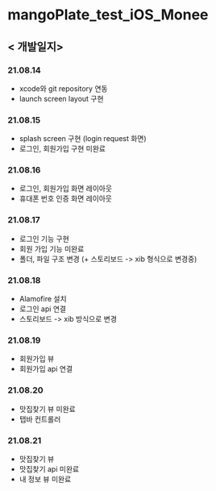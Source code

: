 # mangoPlate_test_iOS_Monee

## < 개발일지>

### 21.08.14
+ xcode와 git repository 연동
+ launch screen layout 구현

### 21.08.15
+ splash screen 구현 (login request 화면)
+ 로그인, 회원가입 구현 미완료

### 21.08.16
+ 로그인, 회원가입 화면 레이아웃
+ 휴대폰 번호 인증 화면 레이아웃

### 21.08.17
+ 로그인 기능 구현
+ 회원 가입 기능 미완료
+ 폴더, 파일 구조 변경 (+ 스토리보드 -> xib 형식으로 변경중)

### 21.08.18
+ Alamofire 설치
+ 로그인 api 연결
+ 스토리보드 -> xib 방식으로 변경

### 21.08.19
+ 회원가입 뷰
+ 회원가입 api 연결

### 21.08.20
+ 맛집찾기 뷰 미완료
+ 탭바 컨트롤러


### 21.08.21
+ 맛집찾기 뷰
+ 맛집찾기 api 미완료
+ 내 정보 뷰 미완료
